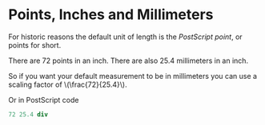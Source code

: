 # Points, Inches and Millimeters
For historic reasons the default unit of length is the _PostScript point_, or points for short.

There are 72 points in an inch. There are also 25.4 millimeters in an inch.

So if you want your default measurement to be in millimeters you can use a scaling factor of \\(\frac{72}{25.4}\\).

Or in PostScript code

```ps
72 25.4 div
```